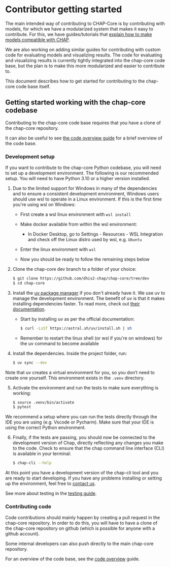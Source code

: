 # Contributor getting started

The main intended way of contributing to CHAP-Core is by contributing with models, for which we have a modularized system that makes it easy to contribute.
For this, we have guides/tutorials that [explain how to make models compatible with CHAP](../external_models/making_external_models_compatible).

We are also working on adding similar guides for contributing with custom code for evaluating models and visualizing results.
The code for evaluating and visualizing results is currently tightly integrated into the chap-core code base, but the plan is to 
make this more modularized and easier to contribute to.

This document describes how to get started for contributing to the chap-core code base itself. 


## Getting started working with the chap-core codebase

Contributing to the chap-core code base requires that you have a clone of the chap-core repository.

It can also be useful to see [the code overview guide](code_overview) for a brief overview of the code base.

### Development setup

If you want to contribute to the chap-core Python codebase, you will need to set up a development environment. 
The following is our recommended setup. You will need to have Python 3.10 or a higher version installed.

1. Due to the limited support for Windows in many of the dependencies and to ensure a consistent development environment, 
Windows users should use wsl to operate in a Linux environment. If this is the first time you're using wsl on Windows:

    * First create a wsl linux environment with `wsl install`

    * Make docker available from within the wsl environment:

      * In Docker Desktop, go to Settings - Resources - WSL Integration and check off the Linux distro used by wsl, e.g. `Ubuntu`

    * Enter the linux environment with `wsl`

    * Now you should be ready to follow the remaining steps below

2. Clone the chap-core dev branch to a folder of your choice:

    ```bash
    $ git clone https://github.com/dhis2-chap/chap-core/tree/dev
    $ cd chap-core
    ```

3. Install the [uv package manager](https://docs.astral.sh/uv/getting-started/installation/) if you don't already have it. 
We use uv to manage the development environment. 
The benefit of uv is that it makes installing dependencies faster. 
To read more, check out [their documentation](https://docs.astral.sh/uv/getting-started/installation/).

    * Start by installing uv as per the official documentation:

      ```bash
      $ curl -LsSf https://astral.sh/uv/install.sh | sh
      ```

    * Remember to restart the linux shell (or wsl if you're on windows) for the uv command to become available

4. Install the dependencies. Inside the project folder, run:

      ```bash
      $ uv sync --dev
      ```

Note that uv creates a virtual environment for you, so you don’t need to create one yourself. 
This environment exists in the `.venv` directory. 

5. Activate the environment and run the tests to make sure everything is working:

      ```bash
      $ source .venv/bin/activate 
      $ pytest
      ```

We recommend a setup where you can run the tests directly through the IDE you are using (e.g. Vscode or Pycharm). 
Make sure that your IDE is using the correct Python environment.

6. Finally, if the tests are passing, you should now be connected to the development version of Chap, directly reflecting 
any changes you make to the code. Check to ensure that the chap command line interface (CLI) is available in your terminal:

      ```bash
      $ chap-cli --help
      ```

At this point you have a development version of the chap-cli tool and you are ready to start developing. 
If you have any problems installing or setting up the environment, feel free to [contact us](https://github.com/dhis2-chap/chap-core/wiki>). 

See more about testing in the [testing guide](testing).


### Contributing code

Code contributions should mainly happen by creating a pull request in the chap-core repository. In order to do this, you
will have to have a clone of the chap-core repository on github (which is possible for anyone with a github account).

Some internal developers can also push directly to the main chap-core repository.

For an overview of the code base, see the [code overview](code_overview) guide.
